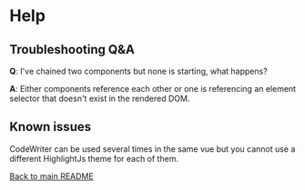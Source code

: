 # Help

## Troubleshooting Q&A

**Q**: I've chained two components but none is starting, what happens?

**A**: Either components reference each other or one is referencing an element selector that doesn't exist in the
rendered DOM.

## Known issues

CodeWriter can be used several times in the same vue but you cannot use a different HighlightJs theme for each of them.

[Back to main README](../README.md)
